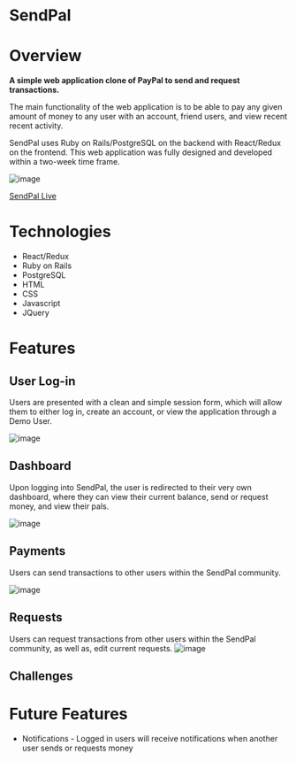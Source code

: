 # SendPal
# Overview
**A simple web application clone of PayPal to send and request transactions.**

The main functionality of the web application is to be able to pay any given amount of money to any user with an account, friend users, and view recent recent activity.  

SendPal uses Ruby on Rails/PostgreSQL on the backend with React/Redux on the frontend. This web application was fully designed and developed within a two-week time frame.

![image](https://github.com/iamtreetop/SendPal/blob/main/app/assets/images/readme/splash-page.png)

[SendPal Live](https://sendpal.herokuapp.com/#/)

# Technologies
* React/Redux
* Ruby on Rails
* PostgreSQL
* HTML
* CSS
* Javascript
* JQuery

# Features

## User Log-in

Users are presented with a clean and simple session form, which will allow them to either log in, create an account, or view the application through a Demo User.

![image](https://github.com/iamtreetop/SendPal/blob/main/app/assets/images/readme/login-page.png)

## Dashboard

Upon logging into SendPal, the user is redirected to their very own dashboard, where they can view their current balance, send or request money, and view their pals.

![image](https://github.com/iamtreetop/SendPal/blob/main/app/assets/images/readme/dashboard.png)

## Payments

Users can send transactions to other users within the SendPal community.

![image](https://github.com/iamtreetop/SendPal/blob/main/app/assets/images/readme/PaymentForm.png)

## Requests

Users can request transactions from other users within the SendPal community, as well as, edit current requests.
![image](https://github.com/iamtreetop/SendPal/blob/main/app/assets/images/readme/dashboard.png)

## Challenges

# Future Features
* Notifications - Logged in users will receive notifications when another user sends or requests money
